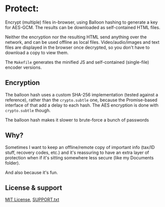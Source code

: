 # Protect: 

Encrypt (multiple) files in-browser, using Balloon hashing to generate a key for AES-GCM.  The results can be downloaded as self-contained HTML files.

Neither the encryption nor the resulting HTML send anything over the network, and can be used offline as local files.  Video/audio/images and text files are displayed in the browser once decrypted, so you don't have to download a copy to view them.

The `Makefile` generates the minified JS and self-contained (single-file) encoder versions.

## Encryption

The balloon hash uses a custom SHA-256 implementation (tested against a reference), rather than the `crypto.subtle` one, because the Promise-based interface of that add a delay to each hash.  The AES encryption is done with `crypto.subtle` though.

The balloon hash makes it slower to brute-force a bunch of passwords

## Why?

Sometimes I want to keep an offline/remote copy of important info (tax/ID stuff, recovery codes, etc.) and it's reassuring to have an extra layer of protection when if it's sitting somewhere less secure (like my Documents folder).

And also because it's fun.

## License & support

[MIT License](LICENSE.txt), [SUPPORT.txt](SUPPORT.txt)
